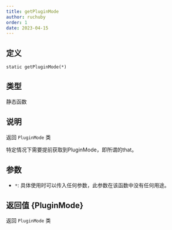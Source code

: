 ```yaml
---
title: getPluginMode
author: ruchuby
order: 1
date: 2023-04-15
---
```


## 定义

```ahk
static getPluginMode(*)
```

## 类型

静态函数

## 说明

返回 `PluginMode` 类

特定情况下需要提前获取到PluginMode，即所谓的that。

## 参数

- `*`: 具体使用时可以传入任何参数，此参数在该函数中没有任何用途。

## 返回值 \{PluginMode\}

返回 `PluginMode` 类